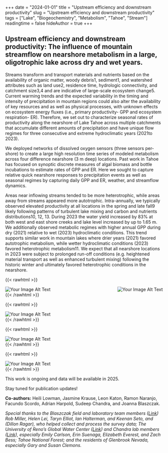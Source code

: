 +++
date = "2024-01-01"
title = "Upstream efficiency and downstream productivity"
slug = "Upstream efficiency and downstream productivity"
tags = ["Lake", "Biogeochemistry", "Metabolism", "Tahoe", "Stream"]
readingtime = false
hideAuthor = true
+++

## **Upstream efficiency and downstream productivity:** The influence of mountain streamflow on nearshore metabolism in a large, oligotrophic lake across dry and wet years.

Streams transform and transport materials and nutrients based on the availability of organic matter, woody debris1, sediment1, and watershed attributes such as land use2, residence time, hydrologic connectivity, and catchment size3,4 and are indicative of large-scale ecosystem change5. Current warming trends and the expected variability in the timing and intensity of precipitation in mountain regions could also alter the availability of key resources and as well as physical processes, with unknown effects on ecosystem energy fluxes (i.e., primary productivity- GPP and ecosystem respiration- ER). Therefore, we set out to characterize seasonal rates of productivity along the nearshore of Lake Tahoe across multiple catchments that accumulate different amounts of precipitation and have unique flow regimes for three consecutive and extreme hydroclimatic years (2021to 2023).

We deployed networks of dissolved oxygen sensors (three sensors per-shore) to create a large high resolution time series of modeled metabolism across four difference nearshore (3 m deep) locations. Past work in Tahoe has focused on synoptic discrete measures of algal biomass and bottle incubations to estimate rates of GPP and ER. Here we sought to capture relative quick nearshore responses to precipitation events as well as seasonal regimes by capturing daily GPP and ER, weather, and streamflow dynamics.

Areas near inflowing streams tended to be more heterotrophic, while areas away from streams appeared more autotrophic. Intra-annually, we typically observed elevated productivity at all locations in the spring and late fall9 likely following patterns of turbulent lake mixing and carbon and nutrients distributions10, 12, 13. During 2023 the water yield increased by 83% at both west and east shore creeks and lake level increased by up to 1.65 m. We additionally observed metabolic regimes with higher annual GPP during dry (2021) relative to wet (2023) hydroclimatic conditions. This trend supports similar work in mountain lakes where drier years (2021) favored autotrophic metabolism, while wetter hydroclimatic conditions (2023) favored heterotrophic metabolism11. We expect that all nearshore locations in 2023 were subject to prolonged run-off conditions (e.g. heightened material transport as well as enhanced turbulent mixing) following the historic winter and ultimately favored heterotrophic conditions in the nearshore. 


{{< rawhtml >}}
  <p class="speshal-fancy-custom">
  </p>
  <div style="display: flex; justify-content: space-between;">
    <img src="/lake1.jpg" alt="Your Image Alt Text" style="max-width:45%; height:; auto;margin-right: 1%;">
    <img src="/GBNS3_miniDOT.png" alt="Your Image Alt Text" style="max-width:40%; height:; auto;">
  </div>
{{< /rawhtml >}}

{{< rawhtml >}}
  <p class="speshal-fancy-custom">
  </p>
  <div style="display: flex; justify-content: space-between;">
    <img src="/Ns_rawMiniDOT_dat.png" alt="Your Image Alt Text" style="max-width:89%; height:; auto;">
  </div>
{{< /rawhtml >}}

{{< rawhtml >}}
  <p class="speshal-fancy-custom">
  </p>
  <div style="display: flex; justify-content: space-between;">
    <img src="/NS_NEP_fig1.png" alt="Your Image Alt Text" style="max-width:89%; height:; auto;">
  </div>
{{< /rawhtml >}}

{{< rawhtml >}}
  <p class="speshal-fancy-custom">
  </p>
  <div style="display: flex; justify-content: space-between;">
    <img src="/NS_ppT_Fig2.png" alt="Your Image Alt Text" style="max-width:89%; height:; auto;">
  </div>
{{< /rawhtml >}}

This work is ongoing and data will be available in 2025.


Stay tuned for publication updates!

**Co-authors:** Heili Lowman, Jasmine Krause, Leon Katon, Ramon Naranjo, Facundo Scordo, Adrian Harpold, Sudeep Chandra, and Joanna Blaszczak. 

*Special thanks to the Blaszczak field and laboratory team members ([Link](https://blaszczaklab.weebly.com/)) Rob Miller, Helen Lei, Taryn Elliot, Ian Halterman, and Keenan Seto, and (Dillon Ragar), who helped collect and process the survey data; The University of Reno’s Global Water Center ([Link](https://www.unr.edu/water-center)) and Chandra lab members ([Link](http://aquaticecosystemslab.org/)), especially Emily Carlson, Erin Suenaga, Elizabeth Everest, and Zach Bess; Tahoe National Forest; and the residents of Glenbrook Nevada, especially Gary and Susan Clemons.* 